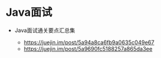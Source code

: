 # Java面试

- Java面试通关要点汇总集

  - <https://juejin.im/post/5a94a8ca6fb9a0635c049e67>
  - <https://juejin.im/post/5a9690fc5188257a865da3ee>
